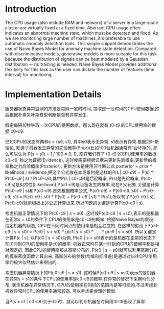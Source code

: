 # Introduction
The CPU usage (also include RAM and network) of a server in a large-scale cluster are virtually fixed at a fixed time. 
Aberrant CPU usage often indicates an abnormal machine
state, which must be detected and fixed.
As we are monitoring large number of machines, it's
preferable to use automatic anomaly detection tools.
This simple snippet demonstrates the use of Naive Bayes
Model for anomaly machine state detection.
Compared with discriminative models, generative models
is more suitable for this task because the distribution of
signals can be best modeled by a Gaussian distribution -- no
training is needed.
Naive Bayes Model provides additional flexibility for this task
as the user can dictate the number of features (time interval)
for monitoring.



# Implementation Details

服务器状态异常监测的方法是每隔一定的时间, 提取这一段时间的CPU使用数据,然后根据朴素贝叶斯模型判断是否有异常发生.

假定每隔10秒钟取一次CPU的使用数据，那么现在就有 t0-t9 的CPU使用率的数据 c0-c9.

已知CPU的状态有两种s = {s0, s1}, 其中s0表示无异常, s1表示有异常.根据贝叶斯理论, 知道了机器发生异常的先验概率(Prior)(比如100台机器通常有1台坏掉的, 那么可以认为 P(s = s1) = 1 / 100 = 0. 1), 现在我们有了 t0-t9 的CPU使用率的数据 c0-c9, 称之为证据(Evidence), 这时候需要根据证据来更新先验概率,更新后的概率称之为后验概率(Posterior). 更新方法是使用贝叶斯公式 posterior = prior * likelihood / evidence,把这个公式放在本场景内是这样的P(s | c0-c9) = P(s) * P(c0-c9 | s) / P(c0-c9),其中P(s | c0-c9)是后验概率, P(s)是先验概率,   P(c0-c9|s)是似然性(Likelihood),P(c0-c9)是证据发生的概率.现在P(s)已知,关键是计算P(c0-c9 | s)和P(c0-c9).首先根据概率公式, P(c0-c9) = P(c0-c9, s0) + P(c0-c9, s1) = P(c0-c9 | s0) * P(s0) + P(c0-c9 | s1) * P(s1),所以有了P(c0-c9 | s), P(c0-c9)就能根据上述公式计算出来.所以问题的关键是计算P(c0-c9 | s).

考虑机器正常情况下的 P(c0-c9 | s = s0). 这时候P(c0-c9 | s =s0),表示的是机器在正常s = s0的条件下,CPU的使用率是c0-c9的概率. 根据Naive Bayes的假设: 给定机器的状态, CPU在不同时间点的使用率是相互独立的. 在这样的假设下P(c0-c9 | s = s0) = P(c0 | s = s0) * p(c1| s = s0) * . . . * p(c9 | s = s0). 所以关键是计算P(c | s). 以P(c0 | s = s0)为例, P(c0 | s = s0)表示的是机器在正常的状态下在t0时刻CPU的使用率是c0的概率. 机器正常时在某一时刻的CPU的使用率都是相对固定的, 因此CPU的使用率服从高斯分布的. P(c0 | s = s0)就可以利用高斯分布的概率密度函数计算出来. 高斯分布的参数(均值和标准差)是通过对以往CPU使用率的极大似然估计来得出的.

考虑机器异常情况下的P(c0-c9 | s = s1). 这时候P(c0-c9 | s =s0)表示的是机器在异常s = s1的条件下CPU的使用率是c0-c9的概率.在异常的情况下采用均匀分布, 表示机器在异常情况下, CPU的使用率在0到1的范围内是等可能的.不过考虑到机器异常时CPU的使用率通常较高, 可以考虑更合理的模型.

当P(s = s1 | c0-c9)大于0.5时，就可以判断机器在时间段t0-t9出现了异常.


